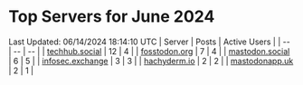 # Top Servers for June 2024
Last Updated: 06/14/2024 18:14:10 UTC
| Server | Posts | Active Users |
| -- | -- | -- |
| [techhub.social](https://techhub.social/tags/PowerShell) | 12 | 4 |
| [fosstodon.org](https://fosstodon.org/tags/PowerShell) | 7 | 4 |
| [mastodon.social](https://mastodon.social/tags/PowerShell) | 6 | 5 |
| [infosec.exchange](https://infosec.exchange/tags/PowerShell) | 3 | 3 |
| [hachyderm.io](https://hachyderm.io/tags/PowerShell) | 2 | 2 |
| [mastodonapp.uk](https://mastodonapp.uk/tags/PowerShell) | 2 | 1 |

